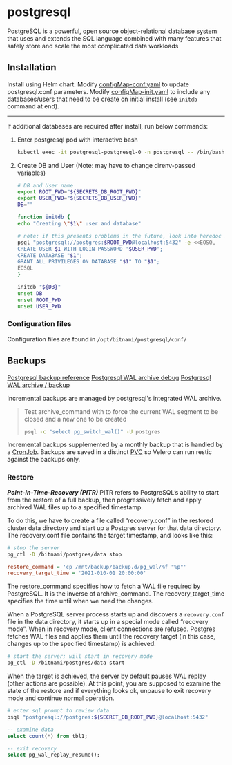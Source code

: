 # postgresql

PostgreSQL is a powerful, open source object-relational database system that uses and extends the SQL language combined with many features that safely store and scale the most complicated data workloads

## Installation

Install using Helm chart.
Modify [configMap-conf.yaml](configMap-conf.yaml) to update postgresql.conf parameters.
Modify [configMap-init.yaml](configMap-init.yaml) to include any databases/users that need to be create on initial install (see `initdb` command at end).

----------

If additional databases are required after install, run below commands:

1. Enter postgresql pod with interactive bash

   ```sh
   kubectl exec -it postgresql-postgresql-0 -n postgresql -- /bin/bash
   ```

2. Create DB and User (Note: may have to change direnv-passed variables)

   ```sh
   # DB and User name
   export ROOT_PWD="${SECRETS_DB_ROOT_PWD}"
   export USER_PWD="${SECRETS_DB_USER_PWD}"
   DB=""

   function initdb {
   echo "Creating \"$1\" user and database"

   # note: if this presents problems in the future, look into heredoc indentations
   psql "postgresql://postgres:$ROOT_PWD@localhost:5432" -e <<EOSQL
   CREATE USER $1 WITH LOGIN PASSWORD '$USER_PWD';
   CREATE DATABASE "$1";
   GRANT ALL PRIVILEGES ON DATABASE "$1" TO "$1";
   EOSQL
   }

   initdb "${DB}"
   unset DB
   unset ROOT_PWD
   unset USER_PWD
   ```

### Configuration files

Configuration files are found in `/opt/bitnami/postgresql/conf/`

## Backups

[Postgresql backup reference](https://www.postgresql.org/docs/14/continuous-archiving.html)
[Postgresql WAL archive debug](https://blog.dbi-services.com/__trashed-3/)
[Postgresql WAL archive / backup](https://www.zimmi.cz/posts/2018/postgresql-backup-and-recovery-orchestration-wal-archiving/)

Incremental backups are managed by postgresql's integrated WAL archive.

> Test archive_command with to force the current WAL segment to be closed and a new one to be created
>
> ```sh
> psql -c "select pg_switch_wal()" -U postgres
> ```

Incremental backups supplemented by a monthly backup that is handled by a [CronJob](cronjob-backup.yaml).
Backups are saved in a distinct [PVC](pvc.yaml) so Velero can run restic against the backups only.

### Restore

***Point-In-Time-Recovery (PITR)***
PITR refers to PostgreSQL’s ability to start from the restore of a full backup, then progressively fetch and apply archived WAL files up to a specified timestamp.

To do this, we have to create a file called “recovery.conf” in the restored cluster data directory and start up a Postgres server for that data directory. The recovery.conf file contains the target timestamp, and looks like this:

```sh
# stop the server
pg_ctl -D /bitnami/postgres/data stop
```

```ini
restore_command = 'cp /mnt/backup/backup.d/pg_wal/%f "%p"'
recovery_target_time = '2021-010-01 20:00:00'
```

The restore_command specifies how to fetch a WAL file required by PostgreSQL. It is the inverse of archive_command. The recovery_target_time specifies the time until when we need the changes.

When a PostgreSQL server process starts up and discovers a `recovery.conf` file in the data directory,
it starts up in a special mode called “recovery mode”. When in recovery mode, client connections are refused.
Postgres fetches WAL files and applies them until the recovery target (in this case, changes up to the specified timestamp) is achieved.

```sh
# start the server; will start in recovery mode
pg_ctl -D /bitnami/postgres/data start
```

When the target is achieved, the server by default pauses WAL replay (other actions are possible).
At this point, you are supposed to examine the state of the restore and if everything looks ok,
unpause to exit recovery mode and continue normal operation.

```sh
# enter sql prompt to review data
psql "postgresql://postgres:${SECRET_DB_ROOT_PWD}@localhost:5432"
```

```sql
-- examine data
select count(*) from tbl1;

-- exit recovery
select pg_wal_replay_resume();
```
